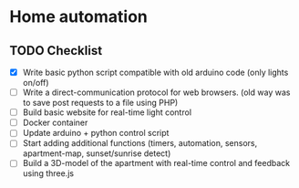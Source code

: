 # Home automation

## TODO Checklist

- [x] Write basic python script compatible with old arduino code (only lights on/off)
- [ ] Write a direct-communication protocol for web browsers. (old way was to save post requests to a file using PHP)
- [ ] Build basic website for real-time light control
- [ ] Docker container
- [ ] Update arduino + python control script
- [ ] Start adding additional functions (timers, automation, sensors, apartment-map, sunset/sunrise detect)
- [ ] Build a 3D-model of the apartment with real-time control and feedback using three.js